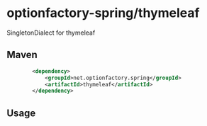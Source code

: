 # optionfactory-spring/thymeleaf

SingletonDialect for thymeleaf

## Maven

```xml
        <dependency>
            <groupId>net.optionfactory.spring</groupId>
            <artifactId>thymeleaf</artifactId>
        </dependency>
```


## Usage


